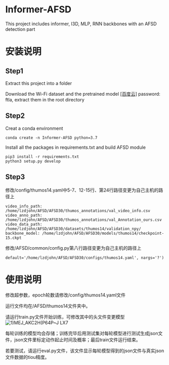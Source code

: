 # Informer-AFSD
This project includes informer, I3D, MLP, RNN backbones with an AFSD detection part

# 安装说明
## Step1
Extract this project into a folder

Download the Wi-Fi dataset and the pretrained model [\[百度云\]](https://pan.baidu.com/s/146T_QCo1HGUL895mCFt8HQ?pwd=ftla) password: ftla, extract them in the root directory


## Step2
Creat a conda environment
```shell script
conda create -n Informer-AFSD python=3.7
```
Install all the packages in requirements.txt and build AFSD module
```shell script
pip3 install -r requirements.txt
python3 setup.py develop
```
## Step3
修改/config/thumos14.yaml中5-7、12-15行、第24行路径变更为自己主机的路径上
```shell script
video_info_path: /home/lzdjohn/AFSD/AFSD30/thumos_annotations/val_video_info.csv
video_anno_path: /home/lzdjohn/AFSD/AFSD30/thumos_annotations/val_Annotation_ours.csv
video_data_path: /home/lzdjohn/AFSD/AFSD30/datasets/thumos14/validation_npy/
backbone_model: /home/lzdjohn/AFSD/AFSD30/models/thumos14/checkpoint-15.ckpt
```


修改/AFSD/common/config.py第八行路径变更为自己主机的路径上
```shell script
default='/home/lzdjohn/AFSD/AFSD30/configs/thumos14.yaml', nargs='?')
```


# 使用说明
修改超参数，epoch轮数请修改/config/thumos14.yaml文件

运行文件均在/AFSD/thumos14文件夹中。

请运行train.py文件开始训练，可修改其中的头文件变更模型
![1)MEJ_AKC2H(P64P~J LX7](https://user-images.githubusercontent.com/47667100/194705980-262a1f31-4572-4a7d-bacc-48397af851eb.png)

每轮训练的模型均会存储；训练完毕后用测试集对每轮模型进行测试生成json文件，json文件里标定动作起止时间及概率；最后train文件运行结束。

若要测试，请运行eval.py文件，该文件显示每轮模型得到的json文件与真实json文件数据的tiou精度。
